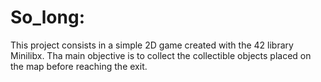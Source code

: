 # So_long:

This project consists in a simple 2D game created with the 42 library Minilibx. Tha main objective is to collect the collectible objects placed on the map before reaching the exit.
